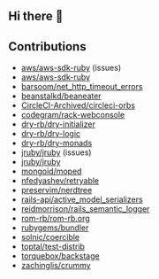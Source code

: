 ## Hi there 👋

<!--
**kml/kml** is a ✨ _special_ ✨ repository because its `README.md` (this file) appears on your GitHub profile.

Here are some ideas to get you started:

- 🔭 I’m currently working on ...
- 🌱 I’m currently learning ...
- 👯 I’m looking to collaborate on ...
- 🤔 I’m looking for help with ...
- 💬 Ask me about ...
- 📫 How to reach me: ...
- 😄 Pronouns: ...
- ⚡ Fun fact: ...
-->

## Contributions

* [aws/aws-sdk-ruby](https://github.com/aws/aws-sdk-ruby/issues?q=is%3Aissue%20state%3Aclosed%20author%3Akml) (issues)
* [aws/aws-sdk-ruby](https://github.com/aws/aws-sdk-ruby/pulls?q=is%3Apr+author%3Akml+is%3Aclosed)
* [barsoom/net_http_timeout_errors](https://github.com/barsoom/net_http_timeout_errors/pulls?q=is%3Apr+author%3Akml+is%3Aclosed)
* [beanstalkd/beaneater](https://github.com/beanstalkd/beaneater/pulls?q=is%3Apr+author%3Akml+is%3Aclosed)
* [CircleCI-Archived/circleci-orbs](https://github.com/CircleCI-Archived/circleci-orbs/pulls?q=is%3Apr+author%3Akml+is%3Aclosed)
* [codegram/rack-webconsole](https://github.com/codegram/rack-webconsole/pulls?q=is%3Apr+author%3Akml+is%3Aclosed)
* [dry-rb/dry-initializer](https://github.com/dry-rb/dry-initializer/pulls?q=is%3Apr+author%3Akml+is%3Aclosed)
* [dry-rb/dry-logic](https://github.com/dry-rb/dry-logic/pulls?q=is%3Apr+author%3Akml+is%3Aclosed)
* [dry-rb/dry-monads](https://github.com/dry-rb/dry-monads/pulls?q=is%3Apr+author%3Akml+is%3Aclosed)
* [jruby/jruby](https://github.com/jruby/jruby/issues?q=is%3Aissue%20state%3Aclosed%20author%3Akml) (issues)
* [jruby/jruby](https://github.com/jruby/jruby/pulls?q=is%3Apr+author%3Akml+is%3Aclosed)
* [mongoid/moped](https://github.com/mongoid/moped/pulls?q=is%3Apr+is%3Aclosed+author%3Akml)
* [nfedyashev/retryable](https://github.com/nfedyashev/retryable/pulls?q=is%3Apr+author%3Akml+is%3Aclosed)
* [preservim/nerdtree](https://github.com/preservim/nerdtree/pulls?q=is%3Apr+author%3Akml+is%3Aclosed)
* [rails-api/active_model_serializers](https://github.com/rails-api/active_model_serializers/pulls?q=is%3Apr+author%3Akml+is%3Aclosed)
* [reidmorrison/rails_semantic_logger](https://github.com/reidmorrison/rails_semantic_logger/pulls?q=is%3Apr+author%3Akml+is%3Aclosed)
* [rom-rb/rom-rb.org](https://github.com/rom-rb/rom-rb.org/pulls?q=is%3Apr+author%3Akml+is%3Aclosed)
* [rubygems/bundler](https://github.com/rubygems/bundler/pulls?q=is%3Apr+author%3Akml+is%3Aclosed)
* [solnic/coercible](https://github.com/solnic/coercible/pulls?q=is%3Apr+author%3Akml+is%3Aclosed)
* [toptal/test-distrib](https://github.com/toptal/test-distrib/pulls?q=is%3Apr+author%3Akml+is%3Aclosed)
* [torquebox/backstage](https://github.com/torquebox/backstage/pulls?q=is%3Apr+is%3Aclosed+author%3Akml)
* [zachinglis/crummy](https://github.com/zachinglis/crummy/pulls?q=is%3Apr+author%3Akml+is%3Aclosed)
